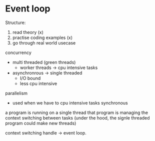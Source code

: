 # Event loop
Structure:
1. read theory (x)
2. practise coding examples (x)
3. go through real world usecase


concurrency
- multi threaded (green threads)
  - worker threads -> cpu intensive tasks
- asynchronrous -> single threaded
  - I/O bound 
  - less cpu intensive

parallelism
- used when we have to cpu intensive tasks
synchronous


a program is running on a single thread 
that program is managing the context switching between tasks
(under the hood, the signle threaded program could make new threads)

context switching handle -> event loop. 
